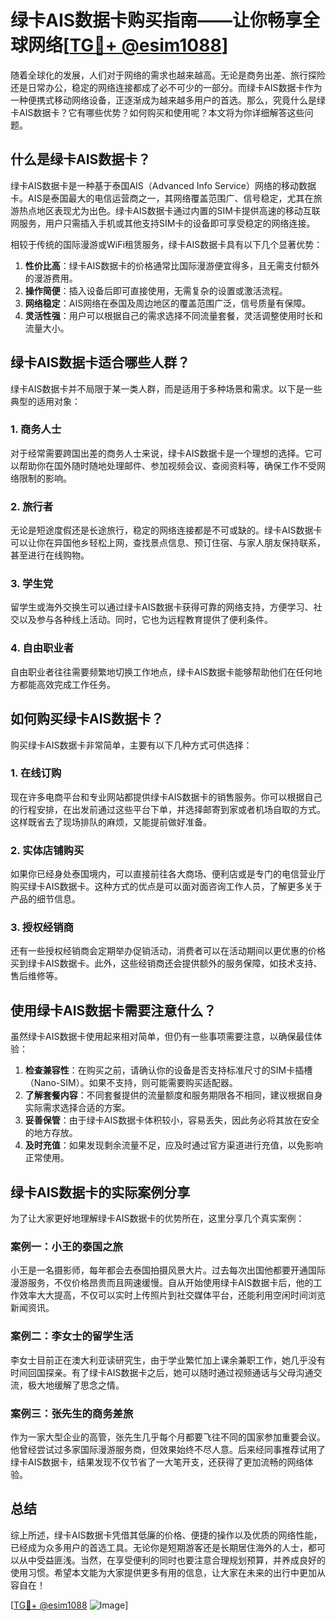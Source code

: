 # 绿卡AIS数据卡购买指南——让你畅享全球网络[[TG💪+ @esim1088](https://t.me/s/esim1088)]

随着全球化的发展，人们对于网络的需求也越来越高。无论是商务出差、旅行探险还是日常办公，稳定的网络连接都成了必不可少的一部分。而绿卡AIS数据卡作为一种便携式移动网络设备，正逐渐成为越来越多用户的首选。那么，究竟什么是绿卡AIS数据卡？它有哪些优势？如何购买和使用呢？本文将为你详细解答这些问题。

## 什么是绿卡AIS数据卡？

绿卡AIS数据卡是一种基于泰国AIS（Advanced Info Service）网络的移动数据卡。AIS是泰国最大的电信运营商之一，其网络覆盖范围广、信号稳定，尤其在旅游热点地区表现尤为出色。绿卡AIS数据卡通过内置的SIM卡提供高速的移动互联网服务，用户只需插入手机或其他支持SIM卡的设备即可享受稳定的网络连接。

相较于传统的国际漫游或WiFi租赁服务，绿卡AIS数据卡具有以下几个显著优势：

1. **性价比高**：绿卡AIS数据卡的价格通常比国际漫游便宜得多，且无需支付额外的漫游费用。
2. **操作简便**：插入设备后即可直接使用，无需复杂的设置或激活流程。
3. **网络稳定**：AIS网络在泰国及周边地区的覆盖范围广泛，信号质量有保障。
4. **灵活性强**：用户可以根据自己的需求选择不同流量套餐，灵活调整使用时长和流量大小。

## 绿卡AIS数据卡适合哪些人群？

绿卡AIS数据卡并不局限于某一类人群，而是适用于多种场景和需求。以下是一些典型的适用对象：

### 1. 商务人士
对于经常需要跨国出差的商务人士来说，绿卡AIS数据卡是一个理想的选择。它可以帮助你在国外随时随地处理邮件、参加视频会议、查阅资料等，确保工作不受网络限制的影响。

### 2. 旅行者
无论是短途度假还是长途旅行，稳定的网络连接都是不可或缺的。绿卡AIS数据卡可以让你在异国他乡轻松上网，查找景点信息、预订住宿、与家人朋友保持联系，甚至进行在线购物。

### 3. 学生党
留学生或海外交换生可以通过绿卡AIS数据卡获得可靠的网络支持，方便学习、社交以及参与各种线上活动。同时，它也为远程教育提供了便利条件。

### 4. 自由职业者
自由职业者往往需要频繁地切换工作地点，绿卡AIS数据卡能够帮助他们在任何地方都能高效完成工作任务。

## 如何购买绿卡AIS数据卡？

购买绿卡AIS数据卡非常简单，主要有以下几种方式可供选择：

### 1. 在线订购
现在许多电商平台和专业网站都提供绿卡AIS数据卡的销售服务。你可以根据自己的行程安排，在出发前通过这些平台下单，并选择邮寄到家或者机场自取的方式。这样既省去了现场排队的麻烦，又能提前做好准备。

### 2. 实体店铺购买
如果你已经身处泰国境内，可以直接前往各大商场、便利店或是专门的电信营业厅购买绿卡AIS数据卡。这种方式的优点是可以面对面咨询工作人员，了解更多关于产品的细节信息。

### 3. 授权经销商
还有一些授权经销商会定期举办促销活动，消费者可以在活动期间以更优惠的价格买到绿卡AIS数据卡。此外，这些经销商还会提供额外的服务保障，如技术支持、售后维修等。

## 使用绿卡AIS数据卡需要注意什么？

虽然绿卡AIS数据卡使用起来相对简单，但仍有一些事项需要注意，以确保最佳体验：

1. **检查兼容性**：在购买之前，请确认你的设备是否支持标准尺寸的SIM卡插槽（Nano-SIM）。如果不支持，则可能需要购买适配器。
2. **了解套餐内容**：不同套餐提供的流量额度和服务期限各不相同，建议根据自身实际需求选择合适的方案。
3. **妥善保管**：由于绿卡AIS数据卡体积较小，容易丢失，因此务必将其放在安全的地方存放。
4. **及时充值**：如果发现剩余流量不足，应及时通过官方渠道进行充值，以免影响正常使用。

## 绿卡AIS数据卡的实际案例分享

为了让大家更好地理解绿卡AIS数据卡的优势所在，这里分享几个真实案例：

### 案例一：小王的泰国之旅
小王是一名摄影师，每年都会去泰国拍摄风景大片。过去每次出国他都要开通国际漫游服务，不仅价格昂贵而且网速缓慢。自从开始使用绿卡AIS数据卡后，他的工作效率大大提高，不仅可以实时上传照片到社交媒体平台，还能利用空闲时间浏览新闻资讯。

### 案例二：李女士的留学生活
李女士目前正在澳大利亚读研究生，由于学业繁忙加上课余兼职工作，她几乎没有时间回国探亲。有了绿卡AIS数据卡之后，她可以随时通过视频通话与父母沟通交流，极大地缓解了思念之情。

### 案例三：张先生的商务差旅
作为一家大型企业的高管，张先生几乎每个月都要飞往不同的国家参加重要会议。他曾经尝试过多家国际漫游服务商，但效果始终不尽人意。后来经同事推荐试用了绿卡AIS数据卡，结果发现不仅节省了一大笔开支，还获得了更加流畅的网络体验。

## 总结

综上所述，绿卡AIS数据卡凭借其低廉的价格、便捷的操作以及优质的网络性能，已经成为众多用户的首选工具。无论你是短期游客还是长期居住海外的人士，都可以从中受益匪浅。当然，在享受便利的同时也要注意合理规划预算，并养成良好的使用习惯。希望本文能为大家提供更多有用的信息，让大家在未来的出行中更加从容自在！

[[TG💪+ @esim1088](https://t.me/s/esim1088) ![Image](https://i.postimg.cc/4NQfJmqS/Snipaste-2025-05-13-00-14-12.png)]